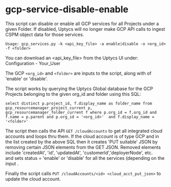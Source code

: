 # gcp-service-disable-enable
This script can disable or enable all GCP services for all Projects under a given Folder. If disabled, Uptycs will no longer make GCP API calls to ingest CSPM object data for those services.   

`Usage: gcp_services.py -k <api_key_file> -a enable|disable -o <org_id> -f <folder>`

You can download an <api_key_file> from the Uptycs UI under: Configuration - Your_User 

The GCP `<org_id>` and `<folder>` are inputs to the script, along with <action> of 'enable' or 'disable'. 

The script works by querying the Uptycs Global database for the GCP Projects belonging to the given 
org_id and folder using this SQL: 

   `select distinct p.project_id, f.display_name as folder_name
   from gcp_resourcemanager_project_current p, gcp_resourcemanager_folder_current f
   where p.org_id = f.org_id and f.name = p.parent and p.org_id = '<org_id>' 
   and f.display_name = '<folder>'`

The script then calls the API `GET /cloudAccounts` to get all integrated cloud accounts and loops thru them. 
If the cloud account is of type GCP and in the list created by the above SQL then it creates 'PUT suitable' JSON by removing 
certain JSON elements from the GET JSON. Removed elements include 'createdAt', 'id', 'updatedAt', 'customerId','deployerNode', etc.  
and sets status = 'enable' or 'disable' for all the services (depending on the input <action>.

Finally the script calls `PUT /cloudAccounts/<id> <cloud_acct_put_json>` to update the cloud account. 
